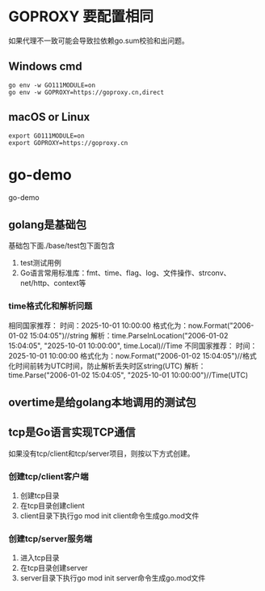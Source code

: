 # GOPROXY 要配置相同

如果代理不一致可能会导致拉依赖go.sum校验和出问题。

## Windows cmd
```shell
go env -w GO111MODULE=on
go env -w GOPROXY=https://goproxy.cn,direct
```

## macOS or Linux
```shell
export GO111MODULE=on
export GOPROXY=https://goproxy.cn
```

# go-demo
go-demo

## golang是基础包
基础包下面./base/test包下面包含
1. test测试用例
2. Go语言常用标准库：fmt、time、flag、log、文件操作、strconv、net/http、context等
### time格式化和解析问题
相同国家推荐：
时间：2025-10-01 10:00:00
格式化为：now.Format("2006-01-02 15:04:05")//string
解析：time.ParseInLocation("2006-01-02 15:04:05", "2025-10-01 10:00:00", time.Local)//Time
不同国家推荐：
时间：2025-10-01 10:00:00
格式化为：now.Format("2006-01-02 15:04:05")//格式化时间前转为UTC时间，防止解析丢失时区string(UTC)
解析：time.Parse("2006-01-02 15:04:05", "2025-10-01 10:00:00")//Time(UTC)

## overtime是给golang本地调用的测试包

## tcp是Go语言实现TCP通信
如果没有tcp/client和tcp/server项目，则按以下方式创建。
### 创建tcp/client客户端
1. 创建tcp目录
2. 在tcp目录创建client
3. client目录下执行go mod init client命令生成go.mod文件

### 创建tcp/server服务端
1. 进入tcp目录
2. 在tcp目录创建server
3. server目录下执行go mod init server命令生成go.mod文件